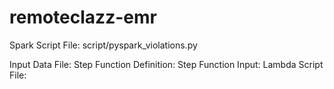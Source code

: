 # remoteclazz-emr
Spark Script File: script/pyspark_violations.py

Input Data File:
Step Function Definition: 
Step Function Input:
Lambda Script File: 
